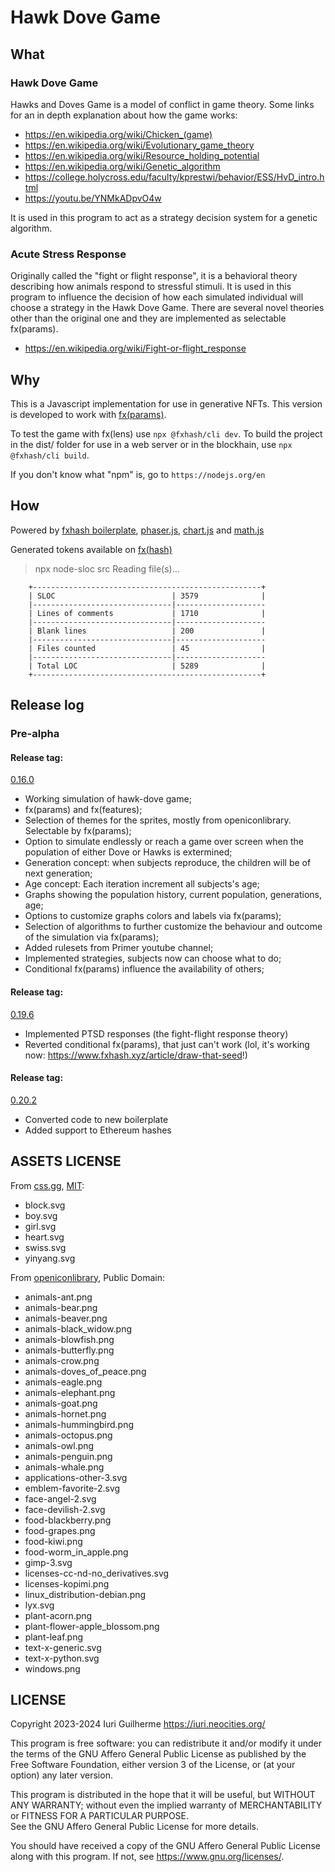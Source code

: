 Hawk Dove Game
===

What
---

### Hawk Dove Game

Hawks and Doves Game is a model of conflict in game theory. Some links 
for an in depth explanation about how the game works:  

* <https://en.wikipedia.org/wiki/Chicken_(game)>
* <https://en.wikipedia.org/wiki/Evolutionary_game_theory>
* <https://en.wikipedia.org/wiki/Resource_holding_potential>
* <https://en.wikipedia.org/wiki/Genetic_algorithm>
* <https://college.holycross.edu/faculty/kprestwi/behavior/ESS/HvD_intro.html>
* <https://youtu.be/YNMkADpvO4w>

It is used in this program to act as a strategy decision system for a 
genetic algorithm.  

### Acute Stress Response

Originally called the "fight or flight response", it is a behavioral 
theory describing how animals respond to stressful stimuli. It is used 
in this program to influence the decision of how each simulated 
individual will choose a strategy in the Hawk Dove Game. There are 
several novel theories other than the original one and they are 
implemented as selectable fx(params).  

* <https://en.wikipedia.org/wiki/Fight-or-flight_response>  

Why
---

This is a Javascript implementation for use in generative NFTs. This 
version is developed to work with 
[fx(params)](https://www.fxhash.xyz/doc/collect/fxparams-mint-tickets).  

To test the game with fx(lens) use `npx @fxhash/cli dev`. To build 
the project in the dist/ folder for use in a web server or in the 
blockhain, use `npx @fxhash/cli build`.  

If you don't know what "npm" is, go to `https://nodejs.org/en`  

How
---

Powered by 
[fxhash boilerplate](https://github.com/fxhash/fxhash-boilerplate), 
[phaser.js](https://phaser.io), [chart.js](https://chartjs.org) and 
[math.js](https://mathjs.org)  

Generated tokens available on 
[fx(hash)](https://www.fxhash.xyz/u/Iuri%20Guilherme)  

> npx node-sloc src
Reading file(s)...
```
    +---------------------------------------------------+
    | SLOC                          | 3579              |
    |-------------------------------|--------------------
    | Lines of comments             | 1710              |
    |-------------------------------|--------------------
    | Blank lines                   | 200               |
    |-------------------------------|--------------------
    | Files counted                 | 45                |
    |-------------------------------|--------------------
    | Total LOC                     | 5289              |
    +---------------------------------------------------+
```

Release log
---

### Pre-alpha

#### Release tag: 
[0.16.0](https://github.com/iuriguilherme/hawk-dove-game/releases/tag/0.16.0)  

* Working simulation of hawk-dove game;  
* fx(params) and fx(features);  
* Selection of themes for the sprites, mostly from openiconlibrary. Selectable 
by fx(params);  
* Option to simulate endlessly or reach a game over screen when the population 
of either Dove or Hawks is extermined;  
* Generation concept: when subjects reproduce, the children will be of next 
generation;
* Age concept: Each iteration increment all subjects's age;  
* Graphs showing the population history, current population, generations, age;  
* Options to customize graphs colors and labels via fx(params);  
* Selection of algorithms to further customize the behaviour and outcome of the 
simulation via fx(params);  
* Added rulesets from Primer youtube channel;  
* Implemented strategies, subjects now can choose what to do;  
* Conditional fx(params) influence the availability of others;  

#### Release tag: 
[0.19.6](https://github.com/iuriguilherme/hawk-dove-game/releases/tag/0.19.6)  

* Implemented PTSD responses (the fight-flight response theory)  
* Reverted conditional fx(params), that just can't work (lol, it's 
working now: https://www.fxhash.xyz/article/draw-that-seed!)  

#### Release tag: 
[0.20.2](https://github.com/iuriguilherme/hawk-dove-game/releases/tag/0.20.2)  

* Converted code to new boilerplate  
* Added support to Ethereum hashes  

ASSETS LICENSE
---

From [css.gg](https://css.gg), [MIT](https://css.gg/doc/licence):  

* block.svg
* boy.svg
* girl.svg
* heart.svg
* swiss.svg
* yinyang.svg

From 
[openiconlibrary](https://sourceforge.net/projects/openiconlibrary/), 
Public Domain:  

* animals-ant.png
* animals-bear.png
* animals-beaver.png
* animals-black_widow.png
* animals-blowfish.png
* animals-butterfly.png
* animals-crow.png
* animals-doves_of_peace.png
* animals-eagle.png
* animals-elephant.png
* animals-goat.png
* animals-hornet.png
* animals-hummingbird.png
* animals-octopus.png
* animals-owl.png
* animals-penguin.png
* animals-whale.png
* applications-other-3.svg
* emblem-favorite-2.svg
* face-angel-2.svg
* face-devilish-2.svg
* food-blackberry.png
* food-grapes.png
* food-kiwi.png
* food-worm_in_apple.png
* gimp-3.svg
* licenses-cc-nd-no_derivatives.svg
* licenses-kopimi.png
* linux_distribution-debian.png
* lyx.svg
* plant-acorn.png
* plant-flower-apple_blossom.png
* plant-leaf.png
* text-x-generic.svg
* text-x-python.svg
* windows.png

LICENSE
---

Copyright 2023-2024 Iuri Guilherme <https://iuri.neocities.org/>  

This program is free software: you can redistribute it and/or modify it under 
the terms of the GNU Affero General Public License as published by the Free 
Software Foundation, either version 3 of the License, or (at your option) any 
later version.  

This program is distributed in the hope that it will be useful, but WITHOUT ANY 
WARRANTY; without even the implied warranty of MERCHANTABILITY or FITNESS FOR A 
PARTICULAR PURPOSE.  
See the GNU Affero General Public License for more details.  

You should have received a copy of the GNU Affero General Public License along 
with this program.  If not, see <https://www.gnu.org/licenses/>.  
